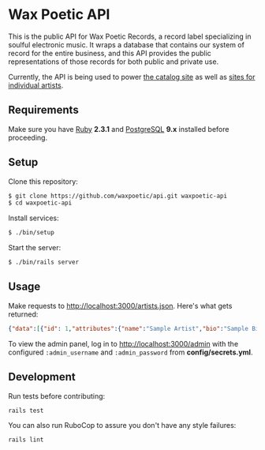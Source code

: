 # Wax Poetic API

This is the public API for Wax Poetic Records, a record label
specializing in soulful electronic music. It wraps a database that
contains our system of record for the entire business, and this API
provides the public representations of those records for both public and
private use.

Currently, the API is being used to power [the catalog site][] as well
as [sites for individual artists][].



## Requirements

Make sure you have [Ruby][] **2.3.1** and [PostgreSQL][] **9.x** installed before
proceeding.

## Setup

Clone this repository:

```bash
$ git clone https://github.com/waxpoetic/api.git waxpoetic-api
$ cd waxpoetic-api
```

Install services:

```bash
$ ./bin/setup
```

Start the server:

```bash
$ ./bin/rails server
```

## Usage

Make requests to <http://localhost:3000/artists.json>. Here's what gets returned:

```json
{"data":[{"id": 1,"attributes":{"name":"Sample Artist","bio":"Sample Bio","photo":"https://cdn.waxpoeticrecords.com/...","createdAt": "<DATE>","updatedAt": "<DATE>"}}]}
```

To view the admin panel, log in to <http://localhost:3000/admin> with
the configured `:admin_username` and `:admin_password` from
**config/secrets.yml**.

## Development

Run tests before contributing:

    rails test

You can also run RuboCop to assure you don't have any style failures:

    rails lint

[the catalog site]: https://waxpoeticrecords.com
[sites for individual artists]: https://thewonderbars.com
[Ruby]: https://ruby-lang.org
[PostgreSQL]: https://postgresql.org
